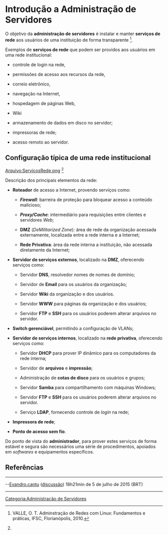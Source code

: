 # Introdução a Administração de Servidores

O objetivo da **administração de servidores** é instalar e manter **serviços de rede** aos usuários de uma instituição de forma transparente [^1].

Exemplos de **serviços de rede** que podem ser providos aos usuários em uma rede institucional:

- controle de login na rede,
- permissões de acesso aos recursos da rede,
- correio eletrônico,
- navegação na Internet,
- hospedagem de páginas Web,
- Wiki
- armazenamento de dados em disco no servidor;
- impressoras de rede;
- acesso remoto ao servidor.

## Configuração típica de uma rede institucional

<a href="Arquivo:ServicosRede.png" class="wikilink" title="Arquivo:ServicosRede.png">Arquivo:ServicosRede.png</a> [^2]

Descrição dos principais elementos da rede:

- **Roteador** de acesso a Internet, provendo serviços como:
  - ***Firewall***: barreira de proteção para bloquear acesso a conteúdo malicioso;
  - ***Proxy/Cache***: intermediário para requisições entre clientes e servidores *Web*;
  - **DMZ** (*DeMilitarized Zone*): área de rede da organização acessada externamente, localizada entre a rede interna e a Internet;
  - **Rede Privativa**: área da rede interna a instituição, não acessada diretamente da Internet;
- **Servidor de serviços externos**, localizado na **DMZ**, oferecendo serviços como:
  - Servidor **DNS**, resolvedor nomes de nomes de domínio;
  - Servidor de **Email** para os usuários da organização;
  - Servidor **Wiki** da organização e dos usuários.
  - Servidor **WWW** para páginas da organização e dos usuários;
  - Servidor **FTP** e **SSH** para os usuários poderem alterar arquivos no servidor.
- **Switch gerenciável**, permitindo a configuração de VLANs;
- **Servidor de serviços internos**, localizado na **rede privativa**, oferecendo serviços como:
  - Servidor **DHCP** para prover IP dinâmico para os computadores da rede interna;
  - Servidor de **arquivos** e **impressão**;
  - Administração de **cotas de disco** para os usuários e grupos;
  - Servidor **Samba** para compartilhamento com máquinas Windows;
  - Servidor **FTP** e **SSH** para os usuários poderem alterar arquivos no servidor.
  - Serviço **LDAP**, fornecendo controle de *login* na rede;
- **Impressora de rede**;
- **Ponto de acesso sem fio**.

Do ponto de vista do **administrador**, para prover estes serviços de forma estável e segura são necessários uma série de procedimentos, apoiados em *softwares* e equipamentos específicos.

## Referências

<references />

------------------------------------------------------------------------

--<a href="Usuário:Evandro.cantu" class="wikilink" title="Evandro.cantu">Evandro.cantu</a> (<a href="Usuário_Discussão:Evandro.cantu" class="wikilink" title="discussão">discussão</a>) 18h21min de 5 de julho de 2015 (BRT)

------------------------------------------------------------------------

<a href="Categoria:Administração_de_Servidores" class="wikilink" title="Categoria:Administração de Servidores">Categoria:Administração de Servidores</a>

[^1]: VALLE, O. T. Adminstração de Redes com Linux: Fundamentos e práticas, IFSC, Florianópolis, 2010.

[^2]:
